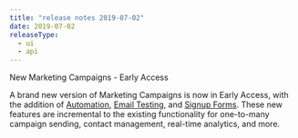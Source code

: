```yaml
---
title: "release notes 2019-07-02"
date: 2019-07-02
releaseType:
  - ui
  - api
---
```


New Marketing Campaigns - Early Access

A brand new version of Marketing Campaigns is now in Early Access, with the addition of [Automation](https://sendgrid.com/solutions/marketing-automation/), [Email Testing](https://sendgrid.com/solutions/email-marketing-testing/?ts=1559925149), and [Signup Forms](https://sendgrid.com/solutions/signup-forms/). These new features are incremental to the existing functionality for one-to-many campaign sending, contact management, real-time analytics, and more.
